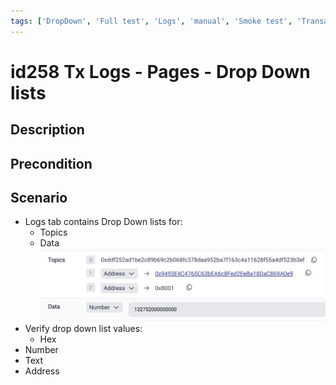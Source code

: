 ```yaml
---
tags: ['DropDown', 'Full test', 'Logs', 'manual', 'Smoke test', 'Transaction', 'Automated']
---
```


# id258 Tx Logs - Pages - Drop Down lists

## Description


## Precondition


## Scenario
- Logs tab contains Drop Down lists for:
    - Topics
    - Data
![Screenshot](../../../../static/img/Pages/TransactionLogsPage/id258_1.png)
- Verify drop down list values:
    - Hex
- Number
- Text
- Address
